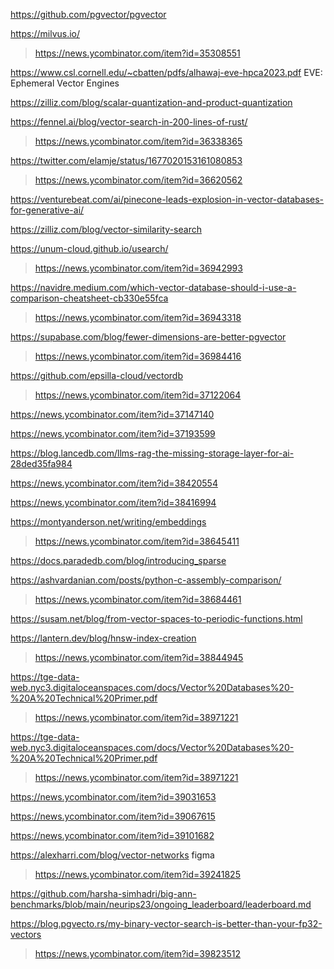 https://github.com/pgvector/pgvector

https://milvus.io/
> https://news.ycombinator.com/item?id=35308551

https://www.csl.cornell.edu/~cbatten/pdfs/alhawaj-eve-hpca2023.pdf EVE: Ephemeral Vector Engines

https://zilliz.com/blog/scalar-quantization-and-product-quantization

https://fennel.ai/blog/vector-search-in-200-lines-of-rust/
> https://news.ycombinator.com/item?id=36338365

https://twitter.com/elamje/status/1677020153161080853
> https://news.ycombinator.com/item?id=36620562

https://venturebeat.com/ai/pinecone-leads-explosion-in-vector-databases-for-generative-ai/

https://zilliz.com/blog/vector-similarity-search

https://unum-cloud.github.io/usearch/
> https://news.ycombinator.com/item?id=36942993

https://navidre.medium.com/which-vector-database-should-i-use-a-comparison-cheatsheet-cb330e55fca
> https://news.ycombinator.com/item?id=36943318

https://supabase.com/blog/fewer-dimensions-are-better-pgvector
> https://news.ycombinator.com/item?id=36984416

https://github.com/epsilla-cloud/vectordb
> https://news.ycombinator.com/item?id=37122064

https://news.ycombinator.com/item?id=37147140

https://news.ycombinator.com/item?id=37193599

https://blog.lancedb.com/llms-rag-the-missing-storage-layer-for-ai-28ded35fa984

https://news.ycombinator.com/item?id=38420554

https://news.ycombinator.com/item?id=38416994

https://montyanderson.net/writing/embeddings
> https://news.ycombinator.com/item?id=38645411

https://docs.paradedb.com/blog/introducing_sparse

https://ashvardanian.com/posts/python-c-assembly-comparison/
> https://news.ycombinator.com/item?id=38684461

https://susam.net/blog/from-vector-spaces-to-periodic-functions.html

https://lantern.dev/blog/hnsw-index-creation
> https://news.ycombinator.com/item?id=38844945

https://tge-data-web.nyc3.digitaloceanspaces.com/docs/Vector%20Databases%20-%20A%20Technical%20Primer.pdf
> https://news.ycombinator.com/item?id=38971221

https://tge-data-web.nyc3.digitaloceanspaces.com/docs/Vector%20Databases%20-%20A%20Technical%20Primer.pdf
> https://news.ycombinator.com/item?id=38971221

https://news.ycombinator.com/item?id=39031653

https://news.ycombinator.com/item?id=39067615

https://news.ycombinator.com/item?id=39101682

https://alexharri.com/blog/vector-networks figma
> https://news.ycombinator.com/item?id=39241825

https://github.com/harsha-simhadri/big-ann-benchmarks/blob/main/neurips23/ongoing_leaderboard/leaderboard.md

https://blog.pgvecto.rs/my-binary-vector-search-is-better-than-your-fp32-vectors
> https://news.ycombinator.com/item?id=39823512
